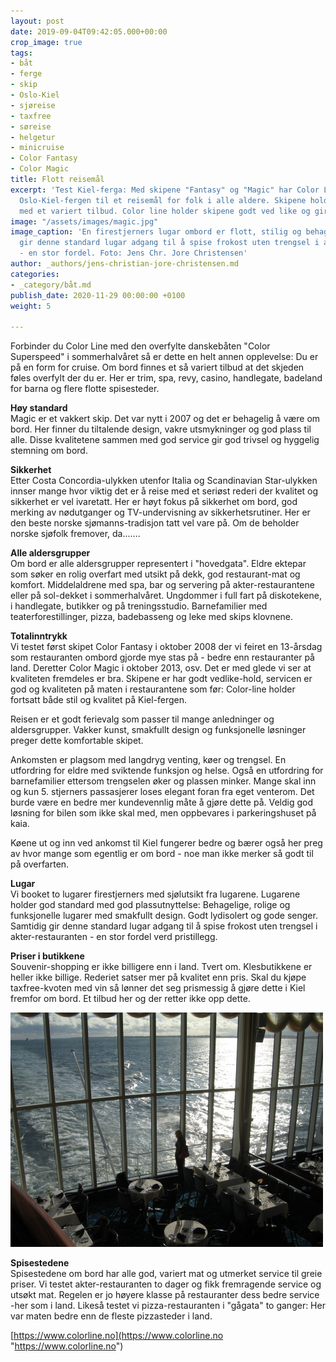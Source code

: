 ```yaml
---
layout: post
date: 2019-09-04T09:42:05.000+00:00
crop_image: true
tags:
- båt
- ferge
- skip
- Oslo-Kiel
- sjøreise
- taxfree
- søreise
- helgetur
- minicruise
- Color Fantasy
- Color Magic
title: Flott reisemål
excerpt: 'Test Kiel-ferga: Med skipene "Fantasy" og "Magic" har Color Line utviklet
  Oslo-Kiel-fergen til et reisemål for folk i alle aldere. Skipene holder god standard
  med et variert tilbud. Color line holder skipene godt ved like og gir deg en kvalitets-reise.'
image: "/assets/images/magic.jpg"
image_caption: 'En firestjerners lugar ombord er flott, stilig og behagelig. Samtidig
  gir denne standard lugar adgang til å spise frokost uten trengsel i akter-restauranten
  - en stor fordel. Foto: Jens Chr. Jore Christensen'
author: _authors/jens-christian-jore-christensen.md
categories:
- _category/båt.md
publish_date: 2020-11-29 00:00:00 +0100
weight: 5

---
```

Forbinder du Color Line med den overfylte danskebåten "Color Superspeed" i sommerhalvåret så er dette en helt annen opplevelse: Du er på en form for cruise. Om bord finnes et så variert tilbud at det skjeden føles overfylt der du er. Her er trim, spa, revy, casino, handlegate, badeland for barna og flere flotte spisesteder.

**Høy standard**  
Magic er et vakkert skip. Det var nytt i 2007 og det er behagelig å være om bord. Her finner du tiltalende design, vakre utsmykninger og god plass til alle. Disse kvalitetene sammen med god service gir god trivsel og hyggelig stemning om bord.

**Sikkerhet**  
Etter Costa Concordia-ulykken utenfor Italia og Scandinavian Star-ulykken innser mange hvor viktig det er å reise med et seriøst rederi der kvalitet og sikkerhet er vel ivaretatt. Her er høyt fokus på sikkerhet om bord, god merking av nødutganger og TV-undervisning av sikkerhetsrutiner. Her er den beste norske sjømanns-tradisjon tatt vel vare på. Om de beholder norske sjøfolk fremover, da.......

**Alle aldersgrupper**  
Om bord er alle aldersgrupper representert i "hovedgata". Eldre ektepar som søker en rolig overfart med utsikt på dekk, god restaurant-mat og komfort. Middelaldrene med spa, bar og servering på akter-restaurantene eller på sol-dekket i sommerhalvåret. Ungdommer i full fart på diskotekene, i handlegate, butikker og på treningsstudio. Barnefamilier med teaterforestillinger, pizza, badebasseng og leke med skips klovnene.

**Totalinntrykk**  
Vi testet først skipet Color Fantasy i oktober 2008 der vi feiret en 13-årsdag som restauranten ombord gjorde mye stas på - bedre enn restauranter på land. Deretter Color Magic i oktober 2013, osv. Det er med glede vi ser at kvaliteten fremdeles er bra. Skipene er har godt vedlike-hold, servicen er god og kvaliteten på maten i restaurantene som før: Color-line holder fortsatt både stil og kvalitet på Kiel-fergen.

Reisen er et godt ferievalg som passer til mange anledninger og aldersgrupper. Vakker kunst, smakfullt design og funksjonelle løsninger preger dette komfortable skipet.

Ankomsten er plagsom med langdryg venting, køer og trengsel. En utfordring for eldre med sviktende funksjon og helse. Også en utfordring for barnefamilier ettersom trengselen øker og plassen minker. Mange skal inn og kun 5. stjerners passasjerer loses elegant foran fra eget venterom. Det burde være en bedre mer kundevennlig måte å gjøre dette på. Veldig god løsning for bilen som ikke skal med, men oppbevares i parkeringshuset på kaia.

Køene ut og inn ved ankomst til Kiel fungerer bedre og bærer også her preg av hvor mange som egentlig er om bord - noe man ikke merker så godt til på overfarten.

**Lugar**  
Vi booket to lugarer firestjerners med sjølutsikt fra lugarene. Lugarene holder god standard med god plassutnyttelse: Behagelige, rolige og funksjonelle lugarer med smakfullt design. Godt lydisolert og gode senger. Samtidig gir denne standard lugar adgang til å spise frokost uten trengsel i akter-restauranten - en stor fordel verd pristillegg.

**Priser i butikkene**  
Souvenir-shopping er ikke billigere enn i land. Tvert om. Klesbutikkene er heller ikke billige. Rederiet satser mer på kvalitet enn pris. Skal du kjøpe taxfree-kvoten med vin så lønner det seg prismessig å gjøre dette i Kiel fremfor om bord. Et tilbud her og der retter ikke opp dette.

![](/assets/images/color2.jpg)

**Spisestedene**  
Spisestedene om bord har alle god, variert mat og utmerket service til greie priser. Vi testet akter-restauranten to dager og fikk fremragende service og utsøkt mat. Regelen er jo høyere klasse på restauranter dess bedre service -her som i land. Likeså testet vi pizza-restauranten i "gågata" to ganger: Her var maten bedre enn de fleste pizzasteder i land.

[https://www.colorline.no](https://www.colorline.no "https://www.colorline.no")